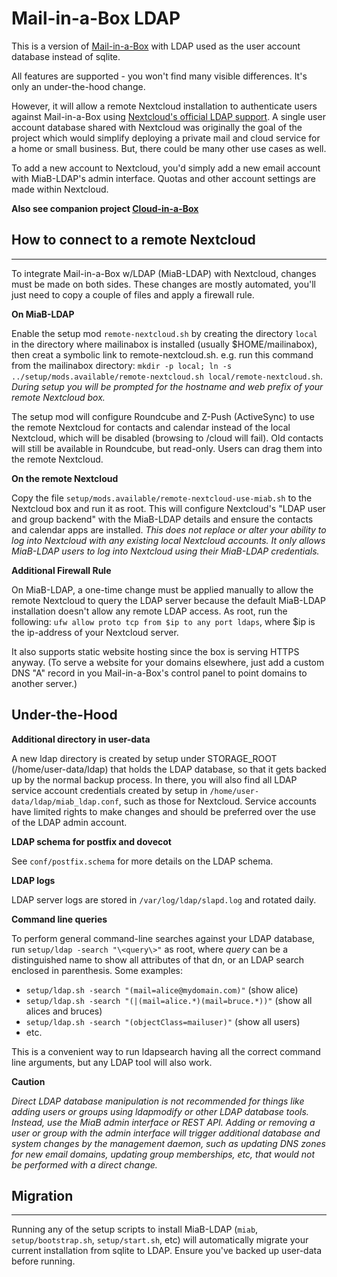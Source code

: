 
# Mail-in-a-Box LDAP
This is a version of [Mail-in-a-Box](https://mailinabox.email) with LDAP used as the user account database instead of sqlite.

All features are supported - you won't find many visible differences. It's only an under-the-hood change.

However, it will allow a remote Nextcloud installation to authenticate users against Mail-in-a-Box using [Nextcloud's official LDAP support](https://nextcloud.com/usermanagement/). A single user account database shared with Nextcloud was originally the goal of the project which would simplify deploying a private mail and cloud service for a home or small business. But, there could be many other use cases as well. 

To add a new account to Nextcloud, you'd simply add a new email account with MiaB-LDAP's admin interface. Quotas and other account settings are made within Nextcloud.

**Also see companion project [Cloud-in-a-Box](https://github.com/downtownallday/cloudinabox)**

## How to connect to a remote Nextcloud
---------------------------------

To integrate Mail-in-a-Box w/LDAP (MiaB-LDAP) with Nextcloud, changes must be made on both sides.  These changes are mostly automated, you'll just need to copy a couple of files and apply a firewall rule.

**On MiaB-LDAP**

Enable the setup mod `remote-nextcloud.sh` by creating the directory `local` in the directory where mailinabox is installed (usually $HOME/mailinabox), then creat a symbolic link to remote-nextcloud.sh. e.g. run this command from the mailinabox directory: `mkdir -p local; ln -s ../setup/mods.available/remote-nextcloud.sh local/remote-nextcloud.sh`. *During setup you will be prompted for the hostname and web prefix of your remote Nextcloud box.*

The setup mod will configure Roundcube and Z-Push (ActiveSync) to use the remote Nextcloud for contacts and calendar instead of the local Nextcloud, which will be disabled (browsing to /cloud will fail). Old contacts will still be available in Roundcube, but read-only. Users can drag them into the remote Nextcloud.

**On the remote Nextcloud**

Copy the file `setup/mods.available/remote-nextcloud-use-miab.sh` to the Nextcloud box and run it as root. This will configure Nextcloud's "LDAP user and group backend" with the MiaB-LDAP details and ensure the contacts and calendar apps are installed. *This does not replace or alter your ability to log into Nextcloud with any existing local Nextcloud accounts. It only allows MiaB-LDAP users to log into Nextcloud using their MiaB-LDAP credentials.*

**Additional Firewall Rule**

On MiaB-LDAP, a one-time change must be applied manually to allow the remote Nextcloud to query the LDAP server because the default MiaB-LDAP installation doesn't allow any remote LDAP access. As root, run the following: `ufw allow proto tcp from $ip to any port ldaps`, where $ip is the ip-address of your Nextcloud server.

It also supports static website hosting since the box is serving HTTPS anyway. (To serve a website for your domains elsewhere, just add a custom DNS "A" record in you Mail-in-a-Box's control panel to point domains to another server.)

## Under-the-Hood

**Additional directory in user-data**

A new ldap directory is created by setup under STORAGE_ROOT (/home/user-data/ldap) that holds the LDAP database, so that it gets backed up by the normal backup process. In there, you will also find all LDAP service account credentials created by setup in `/home/user-data/ldap/miab_ldap.conf`, such as those for Nextcloud. Service accounts have limited rights to make changes and should be preferred over the use of the LDAP admin account.

**LDAP schema for postfix and dovecot**

See `conf/postfix.schema` for more details on the LDAP schema.

**LDAP logs**

LDAP server logs are stored in `/var/log/ldap/slapd.log` and rotated daily.

**Command line queries**

To perform general command-line searches against your LDAP database, run `setup/ldap -search "\<query\>"` as root, where _query_ can be a distinguished name to show all attributes of that dn, or an LDAP search enclosed in parenthesis. Some examples:
  * `setup/ldap.sh -search "(mail=alice@mydomain.com)"` (show alice)
  * `setup/ldap.sh -search "(|(mail=alice.*)(mail=bruce.*))"` (show all alices and bruces)
  * `setup/ldap.sh -search "(objectClass=mailuser)"` (show all users)
  * etc.

This is a convenient way to run ldapsearch having all the correct command line arguments, but any LDAP tool will also work.

**Caution**

*Direct LDAP database manipulation is not recommended for things like adding users or groups using ldapmodify or other LDAP database tools. Instead, use the MiaB admin interface or REST API. Adding or removing a user or group with the admin interface will trigger additional database and system changes by the management daemon, such as updating DNS zones for new email domains, updating group memberships, etc, that would not be performed with a direct change.*


## Migration
---------
Running any of the setup scripts to install MiaB-LDAP (`miab`, `setup/bootstrap.sh`, `setup/start.sh`, etc) will automatically migrate your current installation from sqlite to LDAP. Ensure you've backed up user-data before running.

